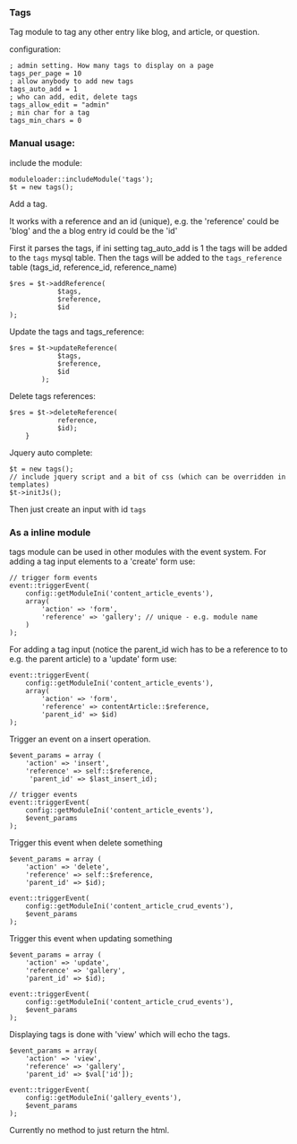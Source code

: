 ### Tags

Tag module to tag any other entry like blog, and article, or question. 

configuration: 

    ; admin setting. How many tags to display on a page
    tags_per_page = 10
    ; allow anybody to add new tags
    tags_auto_add = 1
    ; who can add, edit, delete tags
    tags_allow_edit = "admin"
    ; min char for a tag 
    tags_min_chars = 0

### Manual usage:

include the module: 

    moduleloader::includeModule('tags');
    $t = new tags();

Add a tag. 

It works with a reference and an id (unique), e.g. the 'reference'
could be 'blog' and the a blog entry id could be the 'id'

First it parses the tags, if ini setting tag_auto_add is 1 the tags will be
added to the `tags` mysql table. Then the tags will be added to the `tags_reference`
table (tags_id, reference_id, reference_name)

    $res = $t->addReference(
                $tags, 
                $reference, 
                $id
    );


Update the tags and tags_reference: 

    $res = $t->updateReference(
                $tags, 
                $reference, 
                $id
            ); 

Delete tags references:

    $res = $t->deleteReference(
                reference, 
                $id);
        }

Jquery auto complete: 

    $t = new tags();
    // include jquery script and a bit of css (which can be overridden in templates)
    $t->initJs();

Then just create an input with id `tags`
    
### As a inline module

tags module can be used in other modules with the event system. 
For adding a tag input elements to a 'create' form use: 

    // trigger form events
    event::triggerEvent(
        config::getModuleIni('content_article_events'), 
        array(
            'action' => 'form',
            'reference' => 'gallery'; // unique - e.g. module name
        )
    );

For adding a tag input (notice the parent_id wich has to be a reference to 
to e.g. the parent article) to a 'update' form use: 

    event::triggerEvent(
        config::getModuleIni('content_article_events'), 
        array(
            'action' => 'form',
            'reference' => contentArticle::$reference,
            'parent_id' => $id)
    );

Trigger an event on a insert operation. 

    $event_params = array (
        'action' => 'insert',
        'reference' => self::$reference, 
         'parent_id' => $last_insert_id);
            
    // trigger events
    event::triggerEvent(
        config::getModuleIni('content_article_events'),
        $event_params
    );

Trigger this event when delete something

    $event_params = array (
        'action' => 'delete',
        'reference' => self::$reference, 
        'parent_id' => $id);
            
    event::triggerEvent(
        config::getModuleIni('content_article_crud_events'),
        $event_params
    );

Trigger this event when updating something

    $event_params = array (
        'action' => 'update',
        'reference' => 'gallery', 
        'parent_id' => $id);
            
    event::triggerEvent(
        config::getModuleIni('content_article_crud_events'),
        $event_params
    );  

Displaying tags is done with 'view' which will echo the tags.

    $event_params = array(
        'action' => 'view',
        'reference' => 'gallery',
        'parent_id' => $val['id']);
            
    event::triggerEvent(
        config::getModuleIni('gallery_events'), 
        $event_params
    );      

Currently no method to just return the html.
